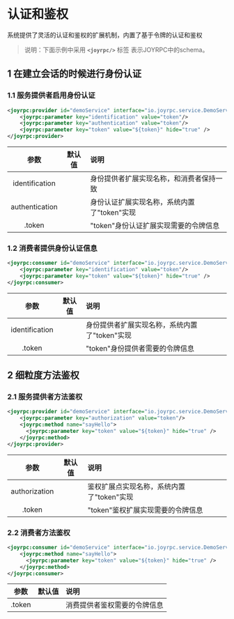 认证和鉴权
==

系统提供了灵活的认证和鉴权的扩展机制，内置了基于令牌的认证和鉴权

>说明：下面示例中采用  **`<joyrpc/>`** 标签 表示JOYRPC中的schema。

## 1 在建立会话的时候进行身份认证

### 1.1 服务提供者启用身份认证

  ```xml
  <joyrpc:provider id="demoService" interface="io.joyrpc.service.DemoService" alias="joyrpc-demo">
      <joyrpc:parameter key="identification" value="token"/>
      <joyrpc:parameter key="authentication" value="token"/>
      <joyrpc:parameter key="token" value="${token}" hide="true" />
  </joyrpc:provider>
  ```

  |参数|默认值|说明|
  | :----: | :----: | :---- |
  | identification |  | 身份提供者扩展实现名称，和消费者保持一致 |
  | authentication |  | 身份认证扩展实现名称，系统内置了"token"实现 |
  | .token |  | "token"身份认证扩展实现需要的令牌信息 |

### 1.2 消费者提供身份认证信息

  ```xml
  <joyrpc:consumer id="demoService" interface="io.joyrpc.service.DemoService" alias="joyrpc-demo">
      <joyrpc:parameter key="identification" value="token"/>
      <joyrpc:parameter key="token" value="${token}" hide="true" />
  </joyrpc:consumer>
  ```

  |参数|默认值|说明|
  | :----: | :----: | :---- |
  | identification |  | 身份提供者扩展实现名称，系统内置了"token"实现 |
  | .token |  | "token"身份提供者需要的令牌信息 |

## 2 细粒度方法鉴权

### 2.1 服务提供者方法鉴权

  ```xml
  <joyrpc:provider id="demoService" interface="io.joyrpc.service.DemoService" alias="joyrpc-demo">
      <joyrpc:parameter key="authorization" value="token"/>
      <joyrpc:method name="sayHello">
        <joyrpc:parameter key="token" value="${token}" hide="true" />
      </joyrpc:method>
  </joyrpc:provider>
  ```

  |参数|默认值|说明|
  | :----: | :----: | :---- |
  | authorization |  | 鉴权扩展点实现名称，系统内置了"token"实现 |
  | .token |  | "token"鉴权扩展实现需要的令牌信息 |
  
### 2.2 消费者方法鉴权

  ```xml
  <joyrpc:consumer id="demoService" interface="io.joyrpc.service.DemoService" alias="joyrpc-demo">
      <joyrpc:method name="sayHello">
        <joyrpc:parameter key="token" value="${token}" hide="true" />
      </joyrpc:method>
  </joyrpc:consumer>
  ```

  |参数|默认值|说明|
  | :----: | :----: | :---- |
  | .token |  | 消费提供者鉴权需要的令牌信息 |